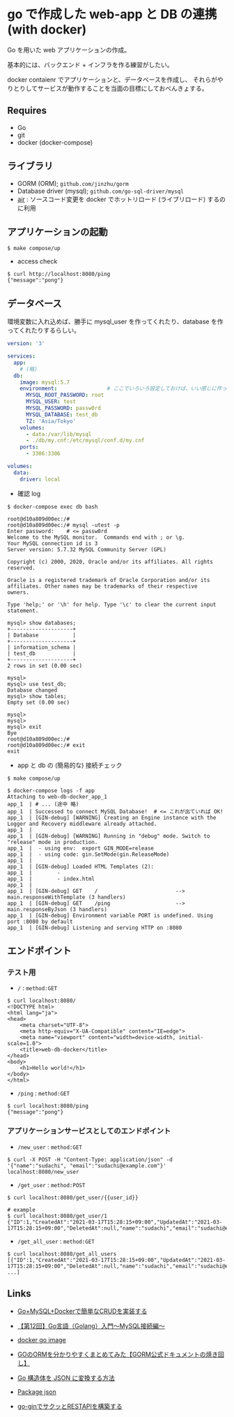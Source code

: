 # go で作成した web-app と DB の連携 (with docker)

Go を用いた web アプリケーションの作成。

基本的には、バックエンド + インフラを作る練習がしたい。

docker contaienr でアプリケーションと、データベースを作成し、
それらがやりとりしてサービスが動作することを当面の目標にしておべんきょする。


## Requires

* Go
* git
* docker (docker-compose)

## ライブラリ

* GORM (ORM); `github.com/jinzhu/gorm`
* Database driver (mysql); `github.com/go-sql-driver/mysql`
* [air](https://github.com/cosmtrek/air#usage) : ソースコード変更を docker でホットリロード (ライブリロード) するのに利用



## アプリケーションの起動

```shell
$ make compose/up
```

* access check

```shell
$ curl http://localhost:8080/ping
{"message":"pong"}
```

## データベース

環境変数に入れ込めば、勝手に mysql_user を作ってくれたり、database を作ってくれたりするらしい。

```yml
version: '3'

services: 
  app:
    # (略)
  db:
    image: mysql:5.7
    environment:                # ここでいろいろ設定しておけば、いい感じに作ってくれる
      MYSQL_ROOT_PASSWORD: root
      MYSQL_USER: test
      MYSQL_PASSWORD: passw0rd
      MYSQL_DATABASE: test_db 
      TZ: 'Asia/Tokyo'
    volumes: 
      - data:/var/lib/mysql
      - ./db/my.cnf:/etc/mysql/conf.d/my.cnf
    ports: 
      - 3306:3306

volumes: 
  data:
    driver: local
```

* 確認 log

```
$ docker-compose exec db bash

root@d10a809d00ec:/# 
root@d10a809d00ec:/# mysql -utest -p 
Enter password:    # <= passw0rd
Welcome to the MySQL monitor.  Commands end with ; or \g.
Your MySQL connection id is 3
Server version: 5.7.32 MySQL Community Server (GPL)

Copyright (c) 2000, 2020, Oracle and/or its affiliates. All rights reserved.

Oracle is a registered trademark of Oracle Corporation and/or its
affiliates. Other names may be trademarks of their respective
owners.

Type 'help;' or '\h' for help. Type '\c' to clear the current input statement.

mysql> show databases;
+--------------------+
| Database           |
+--------------------+
| information_schema |
| test_db            |
+--------------------+
2 rows in set (0.00 sec)

mysql> 
mysql> use test_db;
Database changed
mysql> show tables;
Empty set (0.00 sec)

mysql> 
mysql> 
mysql> exit
Bye
root@d10a809d00ec:/# 
root@d10a809d00ec:/# exit
exit
```

* app と db の (簡易的な) 接続チェック

```
$ make compose/up

$ docker-compose logs -f app
Attaching to web-db-docker_app_1
app_1  | # ... (途中 略)
app_1  | Successed to connect MySQL Database!  # <= これが出ていれば OK!
app_1  | [GIN-debug] [WARNING] Creating an Engine instance with the Logger and Recovery middleware already attached.
app_1  | 
app_1  | [GIN-debug] [WARNING] Running in "debug" mode. Switch to "release" mode in production.
app_1  |  - using env:  export GIN_MODE=release
app_1  |  - using code: gin.SetMode(gin.ReleaseMode)
app_1  | 
app_1  | [GIN-debug] Loaded HTML Templates (2): 
app_1  |        - 
app_1  |        - index.html
app_1  | 
app_1  | [GIN-debug] GET    /                         --> main.responseWithTemplate (3 handlers)
app_1  | [GIN-debug] GET    /ping                     --> main.responseByJson (3 handlers)
app_1  | [GIN-debug] Environment variable PORT is undefined. Using port :8080 by default
app_1  | [GIN-debug] Listening and serving HTTP on :8080
```

## エンドポイント

### テスト用

* `/` : `method:GET`

```shell
$ curl localhost:8080/
<!DOCTYPE html>
<html lang="ja">
<head>
    <meta charset="UTF-8">
    <meta http-equiv="X-UA-Compatible" content="IE=edge">
    <meta name="viewport" content="width=device-width, initial-scale=1.0">
    <title>web-db-docker</title>
</head>
<body>
    <h1>Hello world!</h1>
</body>
</html>
```

* `/ping` : `method:GET`

```shell
$ curl localhost:8080/ping
{"message":"pong"}
```

### アプリケーションサービスとしてのエンドポイント

* `/new_user` : `method:GET`

```shell
$ curl -X POST -H "Content-Type: application/json" -d '{"name":"sudachi", "email":"sudachi@example.com"}' localhost:8080/new_user

```

* `/get_user` : `method:POST`

```shell
$ curl localhost:8080/get_user/{{user_id}}

# example
$ curl localhost:8080/get_user/1
{"ID":1,"CreatedAt":"2021-03-17T15:28:15+09:00","UpdatedAt":"2021-03-17T15:28:15+09:00","DeletedAt":null,"name":"sudachi","email":"sudachi@example.com"}
```

* `/get_all_user` : `method:GET`

```shell
$ curl localhost:8080/get_all_users
[{"ID":1,"CreatedAt":"2021-03-17T15:28:15+09:00","UpdatedAt":"2021-03-17T15:28:15+09:00","DeletedAt":null,"name":"sudachi","email":"sudachi@example.com"}, ...]
```


## Links
* [Go+MySQL+Dockerで簡単なCRUDを実装する](https://qiita.com/daiki-murakami/items/c8f9df8defc937e185ee)
* [【第12回】Go言語（Golang）入門～MySQL接続編～](https://rightcode.co.jp/blog/information-technology/golang-introduction-mysql-connection)

* [docker go image](https://hub.docker.com/_/golang)

* [GOのORMを分かりやすくまとめてみた【GORM公式ドキュメントの焼き回し】](https://qiita.com/gold-kou/items/45a95d61d253184b0f33#select)

* [Go 構造体を JSON に変換する方法](https://www.delftstack.com/ja/howto/go/how-to-convert-go-struct-to-json/)
* [Package json](https://golang.org/pkg/encoding/json/#Marshal)

* [go-ginでサクッとRESTAPIを構築する](https://qiita.com/shiei_kawa/items/eddf48287455380f618f)